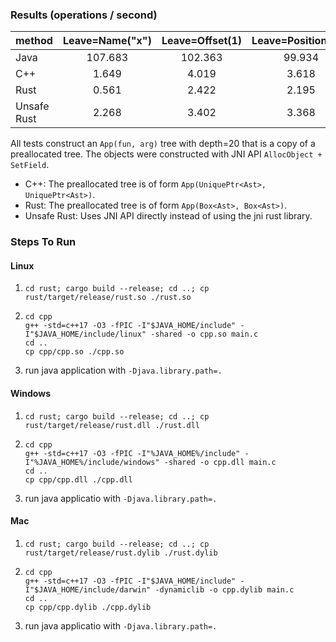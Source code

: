 ### Results (operations / second)


| method      | Leave=Name("x") | Leave=Offset(1) | Leave=Position(2,3) |
|:--          | :--:            |:--:             |:--:                 |
| Java        | 107.683         | 102.363         | 99.934              |
| C++         | 1.649           | 4.019           | 3.618               |
| Rust        | 0.561           | 2.422           | 2.195               |
| Unsafe Rust | 2.268           | 3.402           | 3.368               |


All tests construct an `App(fun, arg)` tree with depth=20 that is a copy of a preallocated tree.
The objects were constructed with JNI API `AllocObject + SetField`.

- C++: The preallocated tree is of form `App(UniquePtr<Ast>, UniquePtr<Ast>)`.
- Rust: The preallocated tree is of form `App(Box<Ast>, Box<Ast>)`.
- Unsafe Rust: Uses JNI API directly instead of using the jni rust library.


### Steps To Run

#### Linux

1. ```
   cd rust; cargo build --release; cd ..; cp rust/target/release/rust.so ./rust.so
   ```
2. ```
   cd cpp
   g++ -std=c++17 -O3 -fPIC -I"$JAVA_HOME/include" -I"$JAVA_HOME/include/linux" -shared -o cpp.so main.c
   cd ..
   cp cpp/cpp.so ./cpp.so
   ```
3. run java application with `-Djava.library.path=.`
  
 
#### Windows

1. ```
   cd rust; cargo build --release; cd ..; cp rust/target/release/rust.dll ./rust.dll
   ```
2. ```
   cd cpp
   g++ -std=c++17 -O3 -fPIC -I"%JAVA_HOME%/include" -I"%JAVA_HOME%/include/windows" -shared -o cpp.dll main.c
   cd ..
   cp cpp/cpp.dll ./cpp.dll
   ```
3. run java applicatio with `-Djava.library.path=.`
  
  
#### Mac

1. ```
   cd rust; cargo build --release; cd ..; cp rust/target/release/rust.dylib ./rust.dylib
   ```
2. ```
   cd cpp
   g++ -std=c++17 -O3 -fPIC -I"$JAVA_HOME/include" -I"$JAVA_HOME/include/darwin" -dynamiclib -o cpp.dylib main.c
   cd ..
   cp cpp/cpp.dylib ./cpp.dylib
   ```
3. run java applicatio with `-Djava.library.path=.`
  

